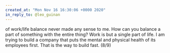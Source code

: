 ```yaml
---
created_at: "Mon Nov 16 16:30:06 +0000 2020"
in_reply_to: @leo_guinan
---
```


of work/life balance never made any sense to me. How can you balance a part of something with the entire thing? Work is but a single part of life. I am trying to build a company that puts the mental and physical health of its employees first. That is the way to build fast. (8/9)